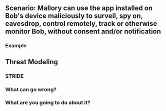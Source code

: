 ## Scenario: Mallory can use the app installed on Bob's device maliciously to surveil, spy on, eavesdrop, control remotely, track or otherwise monitor Bob, without consent and/or notification

### Example

## Threat Modeling

### STRIDE

### What can go wrong?

### What are you going to do about it?